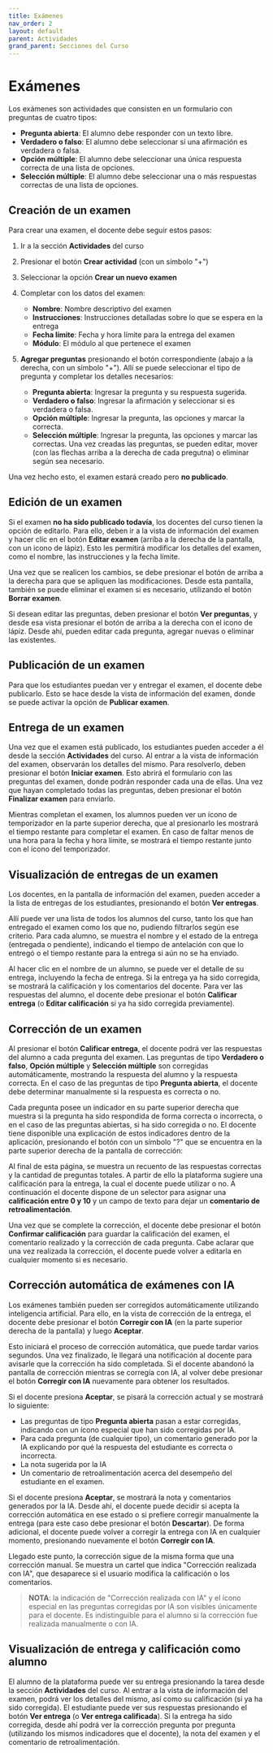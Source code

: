 ```yaml
---
title: Exámenes
nav_order: 2
layout: default
parent: Actividades
grand_parent: Secciones del Curso
---
```


# Exámenes

Los exámenes son actividades que consisten en un formulario con preguntas de cuatro tipos:

- **Pregunta abierta**: El alumno debe responder con un texto libre.
- **Verdadero o falso**: El alumno debe seleccionar si una afirmación es verdadera o falsa.
- **Opción múltiple**: El alumno debe seleccionar una única respuesta correcta de una lista de opciones.
- **Selección múltiple**: El alumno debe seleccionar una o más respuestas correctas de una lista de opciones.

## Creación de un examen

Para crear una examen, el docente debe seguir estos pasos:

1. Ir a la sección **Actividades** del curso
2. Presionar el botón **Crear actividad** (con un símbolo "+")
3. Seleccionar la opción **Crear un nuevo examen**
4. Completar con los datos del examen:
   - **Nombre**: Nombre descriptivo del examen
   - **Instrucciones**: Instrucciones detalladas sobre lo que se espera en la entrega
   - **Fecha límite**: Fecha y hora límite para la entrega del examen
   - **Módulo**: El módulo al que pertenece el examen
   <!-- TODO: Agregar imagen de la pantalla de creación de un examen -->

5. **Agregar preguntas** presionando el botón correspondiente (abajo a la derecha, con un símbolo "+"). Allí se puede
seleccionar el tipo de pregunta y completar los detalles necesarios:
   - **Pregunta abierta**: Ingresar la pregunta y su respuesta sugerida.
   - **Verdadero o falso**: Ingresar la afirmación y seleccionar si es verdadera o falsa.
   - **Opción múltiple**: Ingresar la pregunta, las opciones y marcar la correcta.
   - **Selección múltiple**: Ingresar la pregunta, las opciones y marcar las correctas.
Una vez creadas las preguntas, se pueden editar, mover (con las flechas arriba a la derecha de cada pregutna) o eliminar
según sea necesario.

<!-- TODO: Agregar imagen de la pantalla de creación con algunas preguntas de ejemplo -->

Una vez hecho esto, el examen estará creado pero **no publicado**.

## Edición de un examen

Si el examen **no ha sido publicado todavía**, los docentes del curso tienen la opción de editarlo. Para ello, deben ir
a la vista de información del examen y hacer clic en el botón **Editar examen** (arriba a la derecha de la pantalla, con
un icono de lápiz). Esto les permitirá modificar los detalles del examen, como el nombre, las instrucciones y la fecha
límite.

Una vez que se realicen los cambios, se debe presionar el botón de arriba a la derecha para que se apliquen las
modificaciones. Desde esta pantalla, también se puede eliminar el examen si es necesario, utilizando el botón
**Borrar examen**.

<!-- TODO: Agregar imagen de la pantalla de edición -->

Si desean editar las preguntas, deben presionar el botón **Ver preguntas**, y desde esa vista presionar el botón de
arriba a la derecha con el icono de lápiz. Desde ahí, pueden editar cada pregunta, agregar nuevas o eliminar las
existentes.

<!-- TODO: Agregar imagen de la pantalla de edición de preguntas -->

## Publicación de un examen

Para que los estudiantes puedan ver y entregar el examen, el docente debe publicarlo. Esto se hace desde la vista de
información del examen, donde se puede activar la opción de **Publicar examen**.

<!-- TODO: Agregar imagen de la pantalla de información de un examen, mostrando el botón de Publicar examen -->

## Entrega de un examen

Una vez que el examen está publicado, los estudiantes pueden acceder a él desde la sección **Actividades** del curso.
Al entrar a la vista de información del examen, observarán los detalles del mismo. Para resolverlo, deben presionar el
botón **Iniciar examen**. Esto abrirá el formulario con las preguntas del examen, donde podrán responder cada una de
ellas. Una vez que hayan completado todas las preguntas, deben presionar el botón **Finalizar examen** para
enviarlo.

Mientras completan el examen, los alumnos pueden ver un ícono de temporizador en la parte superior derecha, que al
presionarlo les mostrará el tiempo restante para completar el examen. En caso de faltar menos de una hora para la
fecha y hora límite, se mostrará el tiempo restante junto con el ícono del temporizador.

<!-- TODO: Agregar imagen de la pantalla de completar examen, mostrando el temporizador de tiempo restante -->

## Visualización de entregas de un examen

Los docentes, en la pantalla de información del examen, pueden acceder a la lista de entregas de los estudiantes,
presionando el botón **Ver entregas**.

<!-- TODO: Agregar imagen de la pantalla de información de un examen, mostrando el botón de Ver entregas -->

Allí puede ver una lista de todos los alumnos del curso, tanto los que han entregado el examen como los que no, pudiendo
filtrarlos según ese criterio. Para cada alumno, se muestra el nombre y el estado de la entrega (entregada o pendiente),
indicando el tiempo de antelación con que lo entregó o el tiempo restante para la entrega si aún no se ha enviado.

<!-- TODO: Agregar imagen de la pantalla de entregas de un examen, mostrando la lista de alumnos y sus estados -->

Al hacer clic en el nombre de un alumno, se puede ver el detalle de su entrega, incluyendo la fecha de entrega. Si la
entrega ya ha sido corregida, se mostrará la calificación y los comentarios del docente. Para ver las respuestas del
alumno, el docente debe presionar el botón **Calificar entrega** (o **Editar calificación** si ya ha sido corregida
previamente).

<!-- TODO: Agregar imagen de la pantalla de información de una entrega -->

## Corrección de un examen

Al presionar el botón **Calificar entrega**, el docente podrá ver las respuestas del alumno a cada pregunta del examen.
Las preguntas de tipo **Verdadero o falso**, **Opción múltiple** y **Selección múltiple** son corregidas
automáticamente, mostrando la respuesta del alumno y la respuesta correcta. En el caso de las preguntas de tipo
**Pregunta abierta**, el docente debe determinar manualmente si la respuesta es correcta o no.

<!-- TODO: Agregar imagen de la pantalla de corrección de examen -->

Cada pregunta posee un indicador en su parte superior derecha que muestra si la pregunta ha sido respondida de forma
correcta o incorrecta, o en el caso de las preguntas abiertas, si ha sido corregida o no. El docente tiene disponible
una explicación de estos indicadores dentro de la aplicación, presionando el botón con un símbolo "?" que se encuentra
en la parte superior derecha de la pantalla de corrección:

<!-- TODO: Agregar imagen del modal de ayuda de íconos de corrección -->

Al final de esta página, se muestra un recuento de las respuestas correctas y la cantidad de preguntas totales. A partir
de ello la plataforma sugiere una calificación para la entrega, la cual el docente puede utilizar o no. A continuación
el docente dispone de un selector para asignar una **calificación entre 0 y 10** y un campo de texto para dejar un
**comentario de retroalimentación**.

<!-- TODO: Agregar imagen de la pantalla de corrección de una entrega, mostrando el selector de calificación y el campo de comentarios -->

Una vez que se complete la corrección, el docente debe presionar el botón **Confirmar calificación** para guardar la
calificación del examen, el comentario realizado y la corrección de cada pregunta. Cabe aclarar que una vez realizada la
corrección, el docente puede volver a editarla en cualquier momento si es necesario.

## Corrección automática de exámenes con IA

Los exámenes también pueden ser corregidos automáticamente utilizando inteligencia artificial. Para ello, en la vista de
corrección de la entrega, el docente debe presionar el botón **Corregir con IA** (en la parte superior derecha de la
pantalla) y luego **Aceptar**.

<!-- TODO: Agregar imagen de la pantalla de corrección de una entrega, mostrando el botón de Corregir con IA y el modal -->

Esto iniciará el proceso de corrección automática, que puede tardar varios segundos. Una vez finalizado, le llegará una
notificación al docente para avisarle que la corrección ha sido completada. Si el docente abandonó la pantalla de
corrección mientras se corregía con IA, al volver debe presionar el botón **Corregir con IA** nuevamente para obtener
los resultados.

<!-- TODO: Agregar imagen de la pantalla de corrección de una entrega, mostrando el modal que se muestra cuando termina la corrección con IA -->

Si el docente presiona **Aceptar**, se pisará la corrección actual y se mostrará lo siguiente:

- Las preguntas de tipo **Pregunta abierta** pasan a estar corregidas, indicando con un ícono especial que han sido
  corregidas por IA.
- Para cada pregunta (de cualquier tipo), un comentario generado por la IA explicando por qué la respuesta del
  estudiante es correcta o incorrecta.
- La nota sugerida por la IA
- Un comentario de retroalimentación acerca del desempeño del estudiante en el examen.

Si el docente presiona **Aceptar**, se mostrará la nota y comentarios generados por la IA. Desde ahí, el docente puede
decidir si acepta la corrección automática en ese estado o si prefiere corregir manualmente la entrega (para este caso
debe presionar el botón **Descartar**). De forma adicional, el docente puede volver a corregir la entrega con IA en
cualquier momento, presionando nuevamente el botón **Corregir con IA**.

<!-- TODO: Mostrar imagen de la nota final y el comentario generado por la IA -->

Llegado este punto, la corrección sigue de la misma forma que una corrección manual. Se muestra un cartel que indica
"Corrección realizada con IA", que desaparece si el usuario modifica la calificación o los comentarios.

> **NOTA**: la indicación de "Corrección realizada con IA" y el ícono especial en las preguntas corregidas por IA
> son visibles únicamente para el docente. Es indistinguible para el alumno si la corrección fue realizada
> manualmente o con IA.

## Visualización de entrega y calificación como alumno

El alumno de la plataforma puede ver su entrega presionando la tarea desde la sección **Actividades** del curso. Al
entrar a la vista de información del examen, podrá ver los detalles del mismo, así como su calificación (si ya ha sido
corregida). El estudiante puede ver sus respuestas presionando el botón **Ver entrega** (o **Ver entrega calificada**).
Si la entrega ha sido corregida, desde ahí podrá ver la corrección pregunta por pregunta (utilizando los mismos
indicadores que el docente), la nota del examen y el comentario de retroalimentación.

<!-- TODO: Agregar imagen de la pantalla de información de un examen (vista alumno), mostrando la calificación -->

<!-- TODO: Agregar imagen de la pantalla de preguntas corregidas (vista alumno) -->
